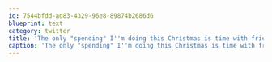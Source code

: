 ```yaml
---
id: 7544bfdd-ad83-4329-96e8-89874b2686d6
blueprint: text
category: twitter
title: 'The only "spending" I''m doing this Christmas is time with friends and family'
caption: 'The only "spending" I''m doing this Christmas is time with friends and family'
---
```

